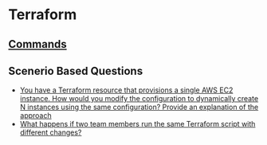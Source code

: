 # Terraform

## [Commands](./commands.md)

## Scenerio Based Questions
- [You have a Terraform resource that provisions a single AWS EC2 instance. How would you modify the configuration to dynamically create N instances using the same configuration? Provide an explanation of the approach](./scenerios/Ninstance.md)
- [What happens if two team members run the same Terraform script with different changes?](./scenerios/locking.md)